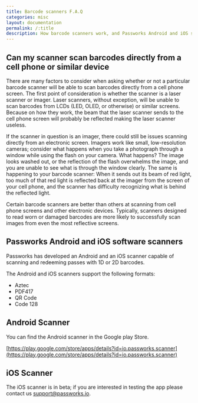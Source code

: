 ```yaml
---
title: Barcode scanners F.A.Q
categories: misc
layout: documentation
permalink: /:title
description: How barcode scanners work, and Passworks Android and iOS software scanners
---
```


## Can my scanner scan barcodes directly from a cell phone or similar device

There are many factors to consider when asking whether or not a particular barcode scanner will be able to scan barcodes directly from a cell phone screen. The first point of consideration is whether the scanner is a laser scanner or imager. Laser scanners, without exception, will be unable to scan barcodes from LCDs (LED, OLED, or otherwise) or similar screens. Because on how they work, the beam that the laser scanner sends to the cell phone screen will probably be reflected making the laser scanner useless.

If the scanner in question is an imager, there could still be issues scanning directly from an electronic screen. Imagers work like small, low-resolution cameras; consider what happens when you take a photograph through a window while using the flash on your camera. What happens? The image looks washed out, or the reflection of the flash overwhelms the image, and you are unable to see what is through the window clearly. The same is happening to your barcode scanner: When it sends out its beam of red light, too much of that red light is reflected back at the imager from the screen of your cell phone, and the scanner has difficulty recognizing what is behind the reflected light.

Certain barcode scanners are better than others at scanning from cell phone screens and other electronic devices. Typically, scanners designed to read worn or damaged barcodes are more likely to successfully scan images from even the most reflective screens.


## Passworks Android and iOS software scanners

Passworks has developed an Android and an iOS scanner capable of scanning and redeeming passes with 1D or 2D barcodes.

The Android and iOS scanners support the following formats:

- Aztec
- PDF417
- QR Code
- Code 128

## Android Scanner

You can find the Android scanner in the Google play Store.

[https://play.google.com/store/apps/details?id=io.passworks.scanner](https://play.google.com/store/apps/details?id=io.passworks.scanner)


## iOS Scanner

The iOS scanner is in beta; if you are interested in testing the app please contact us [support@passworks.io](mailto:support@passworks.io?subject=iOS%20app%20testing).
